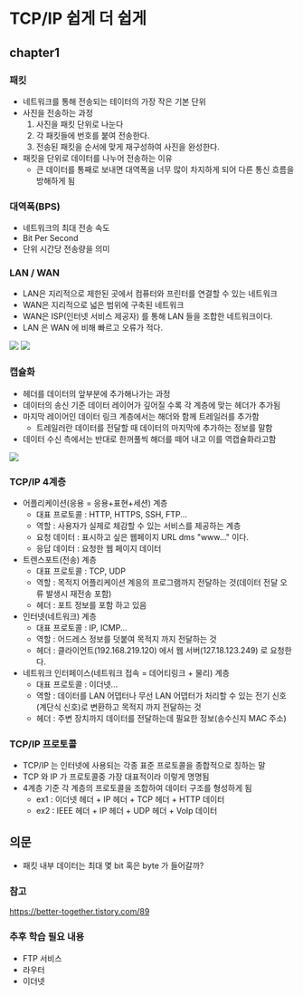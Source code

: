 # TCP/IP 쉽게 더 쉽게

## chapter1
### 패킷
- 네트워크를 통해 전송되는 테이터의 가장 작은 기본 단위
- 사진을 전송하는 과정
  1. 사진을 패킷 단위로 나눈다
  2. 각 패킷들에 번호를 붙여 전송한다.
  3. 전송된 패킷을 순서에 맞게 재구성하여 사진을 완성한다.
- 패킷을 단위로 데이터를 나누어 전송하는 이유
  - 큰 데이터를 통째로 보내면 대역폭을 너무 많이 차지하게 되어 다른 통신 흐름을 방해하게 됨

### 대역폭(BPS)
  - 네트워크의 최대 전송 속도
  - Bit Per Second
  - 단위 시간당 전송량을 의미

### LAN / WAN
- LAN은 지리적으로 제한된 곳에서 컴퓨터와 프린터를 연결할 수 있는 네트워크
- WAN은 지리적으로 넓은 범위에 구축된 네트워크
- WAN은 ISP(인터넷 서비스 제공자) 를 통해 LAN 들을 조합한 네트워크이다.
- LAN 은 WAN 에 비해 빠르고 오류가 적다.

![](../../../Downloads/windowBackup/blog/study/lan.jpeg)
![](../../../Downloads/windowBackup/blog/study/lanwan.jpeg)

### 캡슐화
- 헤더를 데이터의 앞부분에 추가해나가는 과정
- 데이터의 송신 기준 데이터 레이어가 깊어질 수록 각 계층에 맞는 헤더가 추가됨
- 마지막 레이어인 데이터 링크 계층에서는 해더와 함께 트레일러를 추가함
  - 트레일러란 데이터를 전달할 때 데이터의 마지막에 추가하는 정보를 말함
- 데이터 수신 측에서는 반대로 한꺼풀씩 해더를 떼어 내고 이를 역캡슐화라고함

![](../../../Downloads/windowBackup/blog/study/cap.png)

### TCP/IP 4계층
- 어플리케이션(응용 = 응용+표현+세션) 계층
  - 대표 프로토콜 : HTTP, HTTPS, SSH, FTP...
  - 역할 : 사용자가 실제로 체감할 수 있는 서비스를 제공하는 계층
  - 요청 데이터 : 표시하고 싶은 웹페이지 URL dms "www..." 이다.
  - 응답 데이터 : 요청한 웹 페이지 데이터
- 트렌스포트(전송) 계층
  - 대표 프로토콜 : TCP, UDP
  - 역할 : 목적지 어플리케이션 계응의 프로그램까지 전달하는 것(데이터 전달 오류 발생시 재전송 포함)
  - 헤더 : 포트 정보를 포함 하고 있음
- 인터넷(네트워크) 계층
  - 대표 프로토콜 : IP, ICMP...
  - 역할 : 어드레스 정보를 덧붙여 목적지 까지 전달하는 것
  - 헤더 : 클라이언트(192.168.219.120) 에서 웹 서버(127.18.123.249) 로 요청한다.
- 네트워크 인터페이스(네트워크 접속 = 데어티링크 + 물리) 계층
  - 대표 프로토콜 : 이더넷...
  - 역할 : 데이터를 LAN 어뎁터나 무선 LAN 어뎁터가 처리할 수 있는 전기 신호(계단식 신호)로 변환하고 목적지 까지 전달하는 것
  - 헤더 : 주변 장치까지 데이터를 전달하는데 필요한 정보(송수신지 MAC 주소)
### TCP/IP 프로토콜
- TCP/IP 는 인터넷에 사용되는 각종 표준 프로토콜을 종합적으로 칭하는 말
- TCP 와 IP 가 프로토콜중 가장 대표적이라 이렇게 명명됨
- 4계층 기준 각 계층의 프로토콜을 조합하여 데이터 구조를 형성하게 됨
  - ex1 : 이더넷 헤더 + IP 헤더 + TCP 헤더 + HTTP 데이터
  - ex2 : IEEE 헤더 + IP 헤더 + UDP 헤더 + VoIp 데이터

## 의문
- 패킷 내부 데이터는 최대 몇 bit 혹은 byte 가 들어갈까?

### 참고
https://better-together.tistory.com/89

### 추후 학습 필요 내용
- FTP 서비스
- 라우터
- 이더넷
